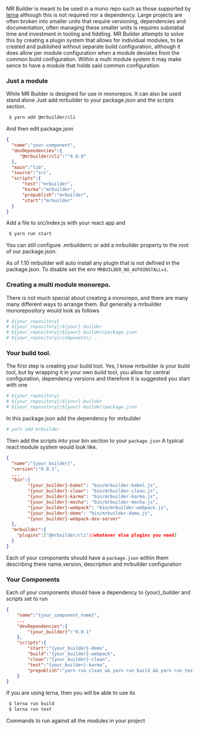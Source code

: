 

MR Builder is meant to be used in a mono repo such as those supported by [lerna](https://lernajs.io/)
although this is not required nor a dependency.  Large projects are often broken
into smaller units that require versioning, dependencies and documentation, often
managing these smaller units is requires substatial time and investment in tooling
and fiddling.  MR Builder attempts to solve this by creating a plugin system
that allows for individual modules, to be created and published without separate
build configuration, although it does allow per module configuration when a module
deviates from the common build configuration.   Within a multi module system
it may make sence to have a module that holds said common configuration.

### Just a module
While MR Builder is designed for use in monorepos.  It can also be used stand alone
Just add mrbuilder to your package.json and the scripts section.

```sh
 $ yarn add @mrbuilder/cli

```
And then edit package.json
```json
{
  "name":"your-component",
  "devDependencies":{
     "@mrbuilder/cli":"^4.0.0"
  },
  "main":"lib",
  "source":"src",
  "scripts":{
      "test":"mrbuilder",
      "karma":"mrbuilder",
      "prepublish":"mrbuilder",
      "start":"mrbuilder"
  }
}

```

Add a file to src/index.js with your react app and

```sh
 $ yarn run start
```


You can still configure .mrbuilderrc or add a mrbuilder property to the
root of our package.json.

As of 1.10 mrbuilder will auto install any plugin that is not defined in the
package.json.   To disable set the env `MRBUILDER_NO_AUTOINSTALL=1`.




### Creating a multi module monorepo.
There is not much special about creating a monorepo, and there are many many
different ways to arrange them.  But generally a mrbuilder monorepository would
look as follows

```sh
# ${your_repository}
# ${your_repository}/${your}-builder
# ${your_repository}/${your}-builder/package.json
# ${your_repository}/components/...

```

### Your build tool.
The first step is creating your build tool.   Yes, I know mrbuilder is your build
tool, but by wrapping it in your own build tool, you allow for central configuration,
dependency versions and therefore it is suggested you start with one

```sh
# ${your_repository}
# ${your_repository}/${your}-builder
# ${your_reposotory}/${your}-builder/package.json
```
In this package.json add the dependency for mrbuilder

```sh
# yarn add mrbuilder
```

Then add the scripts into your bin section to your `package.json` A typical
react module system would look like.
```json
{
  "name":"{your_builder}",
  "version":"0.0.1",
  ...
  "bin":{
        "{your_builder}-babel": "bin/mrbuilder-babel.js",
        "{your_builder}-clean": "bin/mrbuilder-clean.js",
        "{your_builder}-karma": "bin/mrbuilder-karma.js",
        "{your_builder}-mocha": "bin/mrbuilder-mocha.js",
        "{your_builder}-webpack": "bin/mrbuilder-webpack.js",
        "{your_builder}-demo": "bin/mrbuilder-demo.js",
        "{your_builder}-webpack-dev-server"
  },
  "mrbuilder":{
    "plugins":["@mrbuilder/cli"//whatever else plugins you need]
  }
}
```


Each of your components should have a `package.json` within them describing
there name,version, description and mrbuilder configuration

### Your Components
Each of your components should have a dependency to {your}_builder and
scripts set to run

```json
{
    "name":"{your_component_name}",
    ...
    "devDependencies":{
        "{your_builder}":"0.0.1"
    },
    "scripts":{
        "start":"{your_builder}-demo",
        "build":"{your_builder}-webpack",
        "clean":"{your_builder}-clean",
        "test":"{your_builder}-karma",
        "prepublish":"yarn run clean && yarn run build && yarn run test"
    }
}

```

If you are using lerna, then you will be able to use its
```sh
 $ lerna run build
 $ lerna run test

```
Commands to run against all the modules in your project
